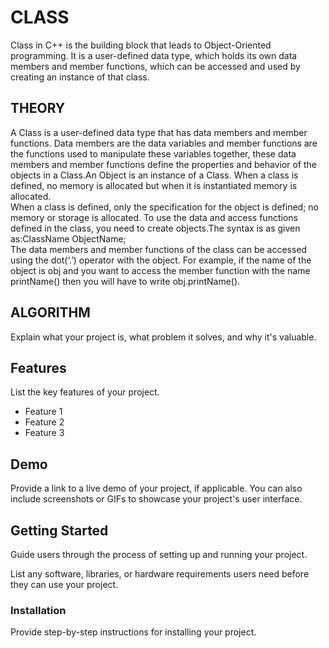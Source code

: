 # CLASS
Class in C++ is the building block that leads to Object-Oriented programming. It is a user-defined data type, which holds its own data members and member functions, which can be accessed and used by creating an instance of that class.

## THEORY
A Class is a user-defined data type that has data members and member functions.
Data members are the data variables and member functions are the functions used to manipulate these variables together, these data members and member functions define the properties and behavior of the objects in a Class.An Object is an instance of a Class. When a class is defined, no memory is allocated but when it is instantiated memory is allocated.<br>
When a class is defined, only the specification for the object is defined; no memory or storage is allocated. To use the data and access functions defined in the class, you need to create objects.The syntax is as given as:ClassName ObjectName;<br>
The data members and member functions of the class can be accessed using the dot(‘.’) operator with the object. For example, if the name of the object is obj and you want to access the member function with the name printName() then you will have to write obj.printName().

## ALGORITHM

Explain what your project is, what problem it solves, and why it's valuable.

## Features

List the key features of your project.

- Feature 1
- Feature 2
- Feature 3

## Demo

Provide a link to a live demo of your project, if applicable. You can also include screenshots or GIFs to showcase your project's user interface.

## Getting Started

Guide users through the process of setting up and running your project.



List any software, libraries, or hardware requirements users need before they can use your project. 

### Installation

Provide step-by-step instructions for installing your project.

